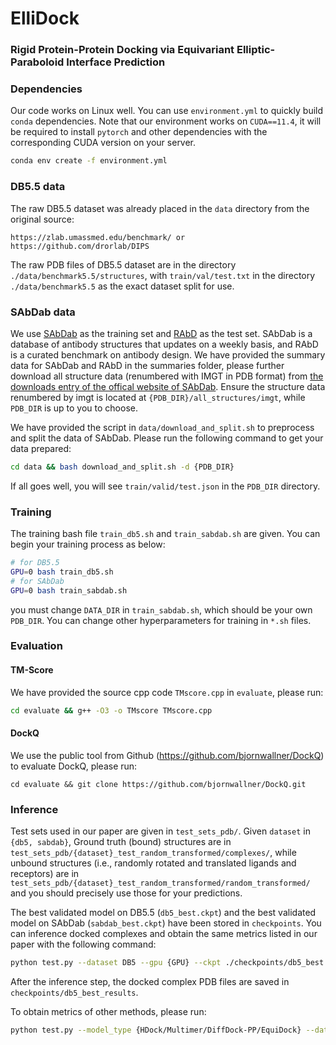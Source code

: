 # ElliDock

### Rigid Protein-Protein Docking via Equivariant Elliptic-Paraboloid Interface Prediction

### Dependencies

Our code works on Linux well. You can use `environment.yml` to quickly build `conda` dependencies. Note that our environment works on `CUDA==11.4`, it will be required to install `pytorch` and other dependencies with the corresponding CUDA version on your server.

```bash
conda env create -f environment.yml
```

### DB5.5 data

The raw DB5.5 dataset was already placed in the `data` directory from the original source:

```
https://zlab.umassmed.edu/benchmark/ or https://github.com/drorlab/DIPS
```

The raw PDB files of DB5.5 dataset are in the directory `./data/benchmark5.5/structures`, with `train/val/test.txt` in the directory `./data/benchmark5.5` as the exact dataset split for use.

### SAbDab data

We use [SAbDab](http://opig.stats.ox.ac.uk/webapps/newsabdab/sabdab/) as the training set and [RAbD](https://journals.plos.org/ploscompbiol/article?id=10.1371/journal.pcbi.1006112) as the test set. SAbDab is a database of antibody structures that updates on a weekly basis, and RAbD is a curated benchmark on antibody design. We have provided the summary data for SAbDab and RAbD in the summaries folder, please further download all structure data (renumbered with IMGT in PDB format) from [the downloads entry of the offical website of SAbDab](http://opig.stats.ox.ac.uk/webapps/newsabdab/sabdab/search/?all=true). Ensure the structure data renumbered by imgt is located at `{PDB_DIR}/all_structures/imgt`, while `PDB_DIR` is up to you to choose.

We have provided the script in `data/download_and_split.sh` to preprocess and split the data of SAbDab. Please run the following command to get your data prepared:

```bash
cd data && bash download_and_split.sh -d {PDB_DIR}
```

If all goes well, you will see `train/valid/test.json` in the `PDB_DIR` directory.

### Training

The training bash file `train_db5.sh` and `train_sabdab.sh` are given. You can begin your training process as below:

```bash
# for DB5.5
GPU=0 bash train_db5.sh
# for SAbDab
GPU=0 bash train_sabdab.sh
```

you must change `DATA_DIR` in `train_sabdab.sh`, which should be your own `PDB_DIR`. You can change other hyperparameters for training in `*.sh` files.

### Evaluation

#### TM-Score

We have provided the source cpp code `TMscore.cpp` in `evaluate`, please run:

```bash
cd evaluate && g++ -O3 -o TMscore TMscore.cpp
```

#### DockQ

We use the public tool from Github (https://github.com/bjornwallner/DockQ) to evaluate DockQ, please run:

```
cd evaluate && git clone https://github.com/bjornwallner/DockQ.git
```

### Inference

Test sets used in our paper are given in `test_sets_pdb/`. Given `dataset` in `{db5, sabdab}`, Ground truth (bound) structures are in `test_sets_pdb/{dataset}_test_random_transformed/complexes/`, while unbound structures (i.e., randomly rotated and translated ligands and receptors) are in `test_sets_pdb/{dataset}_test_random_transformed/random_transformed/` and you should precisely use those for your predictions.

The best validated model on DB5.5 (`db5_best.ckpt`) and the best validated model on SAbDab (`sabdab_best.ckpt`) have been stored in `checkpoints`. You can inference docked complexes and obtain the same metrics listed in our paper with the following command:

```bash
python test.py --dataset DB5 --gpu {GPU} --ckpt ./checkpoints/db5_best.ckpt
```

After the inference step, the docked complex PDB files are saved in `checkpoints/db5_best_results`.

To obtain metrics of other methods, please run:

```bash
python test.py --model_type {HDock/Multimer/DiffDock-PP/EquiDock} --dataset {DB5/SAbDab} --gpu {GPU}
```
